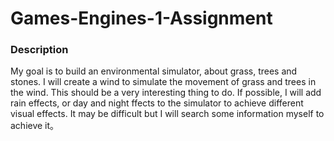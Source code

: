 # Games-Engines-1-Assignment
### Description 
My goal is to build an environmental simulator, about grass, trees and stones. I will create a wind to simulate the movement of 
grass and trees in the wind. This should be a very interesting thing to do. If possible, I will add rain effects, or day and night 
ffects to the simulator to achieve different visual effects. It may be difficult but I will search some information myself to achieve 
it。
